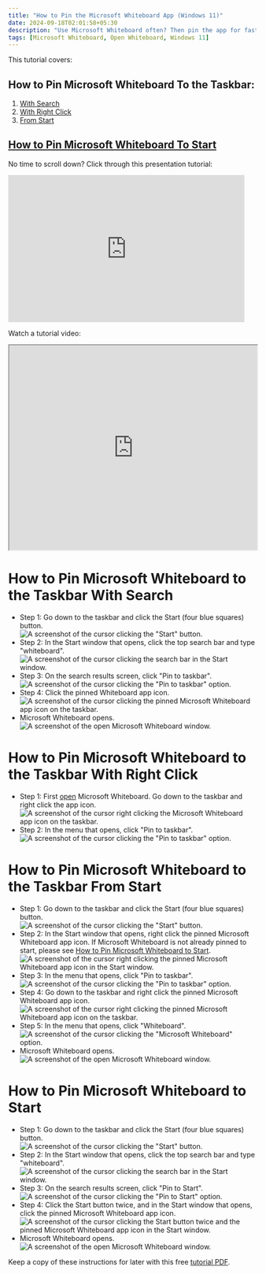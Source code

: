 ```yaml
---
title: "How to Pin the Microsoft Whiteboard App (Windows 11)"
date: 2024-09-18T02:01:58+05:30
description: "Use Microsoft Whiteboard often? Then pin the app for faster, easier access."
tags: [Microsoft Whiteboard, Open Whiteboard, Windows 11]
---
```

This tutorial covers:

## How to Pin Microsoft Whiteboard To the Taskbar:
1. [With Search](#1)
2. [With Right Click](#2)
3. [From Start](#3)

## [How to Pin Microsoft Whiteboard To Start](#4)

<p>No time to scroll down? Click through this presentation tutorial:</p>
<iframe src="https://docs.google.com/presentation/d/e/2PACX-1vSA69cjJqBBCB8hPX3TDgzibdshXJUfbeSAkqq8v34AqbK9pCdyQR0dWXrgaMBWQHmCVbRkUm6y5s4G/embed?start=false&loop=false&delayms=3000" frameborder="0" width="480" height="299" allowfullscreen="true" mozallowfullscreen="true" webkitallowfullscreen="true"></iframe>

<br />

Watch a tutorial video:
<iframe class="BLOG_video_class" allowfullscreen="" youtube-src-id="nCExYPGynm8" width="100%" height="416" src="https://www.youtube.com/embed/nCExYPGynm8"></iframe>

<br />

<h1 id="1">How to Pin Microsoft Whiteboard to the Taskbar With Search</h1>

* Step 1: Go down to the taskbar and click the Start (four blue squares) button. <div class="stepimage">![A screenshot of the cursor clicking the "Start" button.](blogstartbuttonedit.png "Click 'Start' ")</div>
* Step 2: In the Start window that opens, click the top search bar and type "whiteboard". <div class="stepimage">![A screenshot of the cursor clicking the search bar in the Start window.](blogsearchbaredit.png "Search for 'whiteboard' ")</div>
* Step 3: On the search results screen, click "Pin to taskbar". <div class="stepimage">![A screenshot of the cursor clicking the "Pin to taskbar" option.](blogsearchpintotaskbar1edit.png "Click 'Pin to taskbar' ")</div>
* Step 4: Click the pinned Whiteboard app icon. <div class="stepimage">![A screenshot of the cursor clicking the pinned Microsoft Whiteboard app icon on the taskbar.](blogsearchpintotaskbar2edit.png "Click the pinned app icon")</div>
* Microsoft Whiteboard opens. <div class="stepimage">![A screenshot of the open Microsoft Whiteboard window.](blogopenedwhiteboard.png "The open Microsoft Whiteboard window")</div>

<h1 id="2">How to Pin Microsoft Whiteboard to the Taskbar With Right Click</h1>

* Step 1: First [open](https://qhtutorials.github.io/posts/how-to-open-microsoft-whiteboard/) Microsoft Whiteboard. Go down to the taskbar and right click the app icon. <div class="stepimage">![A screenshot of the cursor right clicking the Microsoft Whiteboard app icon on the taskbar.](blogrightclickwhiteboardappiconedit.png "Right click the app icon")</div>
* Step 2: In the menu that opens, click "Pin to taskbar". <div class="stepimage">![A screenshot of the cursor clicking the "Pin to taskbar" option.](blogrightclickpintotaskbaredit.png "Click 'Pin to taskbar' ")</div>

<h1 id="3">How to Pin Microsoft Whiteboard to the Taskbar From Start</h1>

* Step 1: Go down to the taskbar and click the Start (four blue squares) button. <div class="stepimage">![A screenshot of the cursor clicking the "Start" button.](blogstartbuttonedit.png "Click 'Start' ")</div>
* Step 2: In the Start window that opens, right click the pinned Microsoft Whiteboard app icon. If Microsoft Whiteboard is not already pinned to start, please see [How to Pin Microsoft Whiteboard to Start](#4). <div class="stepimage">![A screenshot of the cursor right clicking the pinned Microsoft Whiteboard app icon in the Start window.](blogstartrightclickapp.png "Right click the pinned app icon")</div>
* Step 3: In the menu that opens, click "Pin to taskbar". <div class="stepimage">![A screenshot of the cursor clicking the "Pin to taskbar" option.](blogfromstartclickpintotaskbaredit.png "Click 'Pin to taskbar' ")</div>
* Step 4: Go down to the taskbar and right click the pinned Microsoft Whiteboard app icon. <div class="stepimage">![A screenshot of the cursor right clicking the pinned Microsoft Whiteboard app icon on the taskbar.](blogfromstartrightclickapp1edit.png "Right click the pinned app icon")</div>
* Step 5: In the menu that opens, click "Whiteboard".<div class="stepimage">![A screenshot of the cursor clicking the "Microsoft Whiteboard" option.](blogfromstartrightclickapp2edit.png "Click 'Microsoft Whiteboard' ")</div>
* Microsoft Whiteboard opens. <div class="stepimage">![A screenshot of the open Microsoft Whiteboard window.](blogopenedwhiteboard.png "The open Microsoft Whiteboard window")</div>

<h1 id="4">How to Pin Microsoft Whiteboard to Start</h1>

* Step 1: Go down to the taskbar and click the Start (four blue squares) button. <div class="stepimage">![A screenshot of the cursor clicking the "Start" button.](blogstartbuttonedit.png "Click 'Start' ")</div>
* Step 2: In the Start window that opens, click the top search bar and type "whiteboard". <div class="stepimage">![A screenshot of the cursor clicking the search bar in the Start window.](blogsearchbaredit.png "Search for 'whiteboard' ")</div>
* Step 3: On the search results screen, click "Pin to Start". <div class="stepimage">![A screenshot of the cursor clicking the "Pin to Start" option.](blogsearchpintostartedit.png "Click 'Pin to Start' ")</div>
* Step 4: Click the Start button twice, and in the Start window that opens, click the pinned Microsoft Whiteboard app icon. <div class="stepimage">![A screenshot of the cursor clicking the Start button twice and the pinned Microsoft Whiteboard app icon in the Start window.](blogstartclickpinnedappedit.png "Click Start twice and click the pinned app icon")</div>
* Microsoft Whiteboard opens. <div class="stepimage">![A screenshot of the open Microsoft Whiteboard window.](blogopenedwhiteboard.png "The open Microsoft Whiteboard window")</div>

Keep a copy of these instructions for later with this free [tutorial PDF](https://drive.google.com/file/d/1YIXU24WoIMincBUU7BfBdAlMqn4BZ1P2/view?usp=sharing).

<br />




